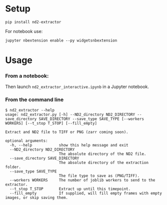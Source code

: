 # Setup

`pip install nd2-extractor`

For notebook use:

`jupyter nbextension enable --py widgetsnbextension`

# Usage

### From a notebook:

Then launch `nd2_extractor_interactive.ipynb` in a Jupyter notebook.

### From the command line

```
$ nd2_extractor --help
usage: nd2_extractor.py [-h] --ND2_directory ND2_DIRECTORY --save_directory SAVE_DIRECTORY --save_type SAVE_TYPE [--workers WORKERS] [--t_stop T_STOP] [--fill_empty]

Extract and ND2 file to TIFF or PNG (zarr coming soon).

optional arguments:
  -h, --help            show this help message and exit
  --ND2_directory ND2_DIRECTORY
                        The absolute directory of the ND2 file.
  --save_directory SAVE_DIRECTORY
                        The absolute directory of the extraction folder.
  --save_type SAVE_TYPE
                        The file type to save as (PNG/TIFF).
  --workers WORKERS     The number of joblib workers to send to the extractor.
  --t_stop T_STOP       Extract up until this timepoint.
  --fill_empty          If supplied, will fill empty frames with empty images, or skip saving them.
  ```